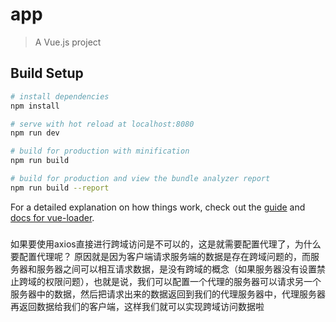 # app

> A Vue.js project

## Build Setup

``` bash
# install dependencies
npm install

# serve with hot reload at localhost:8080
npm run dev

# build for production with minification
npm run build

# build for production and view the bundle analyzer report
npm run build --report
```


For a detailed explanation on how things work, check out the [guide](http://vuejs-templates.github.io/webpack/) and [docs for vue-loader](http://vuejs.github.io/vue-loader).

### 
如果要使用axios直接进行跨域访问是不可以的，这是就需要配置代理了，为什么要配置代理呢？
原因就是因为客户端请求服务端的数据是存在跨域问题的，而服务器和服务器之间可以相互请求数据，是没有跨域的概念（如果服务器没有设置禁止跨域的权限问题），也就是说，我们可以配置一个代理的服务器可以请求另一个服务器中的数据，然后把请求出来的数据返回到我们的代理服务器中，代理服务器再返回数据给我们的客户端，这样我们就可以实现跨域访问数据啦

